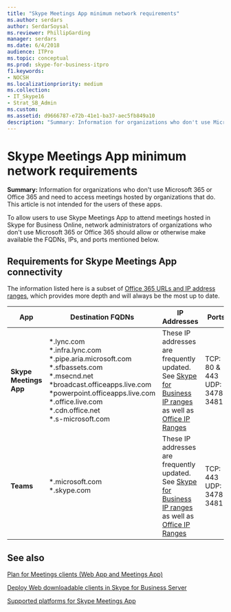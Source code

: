 ```yaml
---
title: "Skype Meetings App minimum network requirements"
ms.author: serdars
author: SerdarSoysal
ms.reviewer: PhillipGarding
manager: serdars
ms.date: 6/4/2018
audience: ITPro
ms.topic: conceptual
ms.prod: skype-for-business-itpro
f1.keywords:
- NOCSH
ms.localizationpriority: medium
ms.collection: 
- IT_Skype16
- Strat_SB_Admin
ms.custom: 
ms.assetid: d9666787-e72b-41e1-ba37-aec5fb849a10
description: "Summary: Information for organizations who don't use Microsoft 365 or Office 365 and need to access meetings hosted by organizations that do."
---
```


# Skype Meetings App minimum network requirements
 
**Summary:**  Information for organizations who don't use Microsoft 365 or Office 365 and need to access meetings hosted by organizations that do. This article is not intended for the users of these apps.
  
To allow users to use Skype Meetings App to  attend meetings hosted in Skype for Business Online, network administrators of organizations who don't use Microsoft 365 or Office 365 should allow or otherwise make available the FQDNs, IPs, and ports mentioned below.

## Requirements for Skype Meetings App connectivity

The information listed here is a subset of [Office 365 URLs and IP address ranges](https://support.office.com/article/Office-365-URLs-and-IP-address-ranges-8548a211-3fe7-47cb-abb1-355ea5aa88a2?ui=en-US&amp;amp;rs=en-US&amp;amp;ad=US), which provides more depth and will always be the most up to date.

 
|App |Destination FQDNs  |IP Addresses  |Ports  |
|---|---------|---------|---------|
|**Skype Meetings App** | \*.lync.com <br/>\*.infra.lync.com<br/>\*.pipe.aria.microsoft.com<br/>\*.sfbassets.com<br/>\*.msecnd.net<br/>\*broadcast<span></span>.officeapps.live.com <br/>\*powerpoint<span></span>.officeapps.live.com <br/>\*.office.live.com<br/>\*.cdn.office.net<br/>*.s-microsoft.com<br/>        |   These IP addresses are frequently updated.  See [Skype for Business IP ranges](https://support.office.com/article/office-365-urls-and-ip-address-ranges-8548a211-3fe7-47cb-abb1-355ea5aa88a2?ui=en-US&amp;rs=en-US&amp;ad=US#bkmk_sfb_ip) as well as [Office IP Ranges](https://support.office.com/article/Office-365-URLs-and-IP-address-ranges-8548a211-3fe7-47cb-abb1-355ea5aa88a2?ui=en-US&amp;amp;rs=en-US&amp;amp;ad=US)         |TCP: 80 &amp; 443<br/>UDP: 3478-3481<br/>
|**Teams**    | \*<span></span>.microsoft.com <br/>\*<span></span>.skype.com | These IP addresses are frequently updated.  See [Skype for Business IP ranges](https://support.office.com/article/office-365-urls-and-ip-address-ranges-8548a211-3fe7-47cb-abb1-355ea5aa88a2?ui=en-US&amp;rs=en-US&amp;ad=US#bkmk_sfb_ip) as well as [Office IP Ranges](https://support.office.com/article/Office-365-URLs-and-IP-address-ranges-8548a211-3fe7-47cb-abb1-355ea5aa88a2?ui=en-US&amp;amp;rs=en-US&amp;amp;ad=US)      |TCP:  443 <br/> UDP: 3478-3481

## See also
<a name="BKMK_Conferencing"> </a>

[Plan for Meetings clients (Web App and Meetings App)](meetings-clients.md)

[Deploy Web downloadable clients in Skype for Business Server](../../deploy/deploy-clients/deploy-web-downloadable-clients.md)

[Supported platforms for Skype Meetings App](https://support.office.com/client/results?Shownav=true&amp;lcid=1033&amp;ns=SKFBWA&amp;version=15&amp;omkt=en-US&amp;ver=15&amp;HelpID=SfBWebApp4001)
